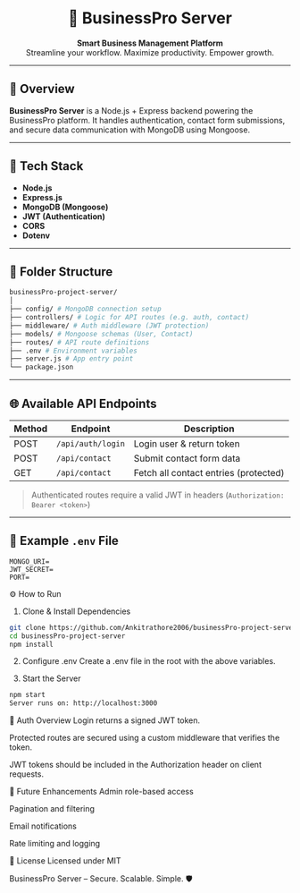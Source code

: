 <h1 align="center">🚀 BusinessPro Server</h1>
<p align="center">
  <b>Smart Business Management Platform</b><br>
  Streamline your workflow. Maximize productivity. Empower growth.
</p>

---

## 🧠 Overview

**BusinessPro Server** is a Node.js + Express backend powering the BusinessPro platform. It handles authentication, contact form submissions, and secure data communication with MongoDB using Mongoose.

---

## 🔧 Tech Stack

- **Node.js**
- **Express.js**
- **MongoDB (Mongoose)**
- **JWT (Authentication)**
- **CORS**
- **Dotenv**

---

## 📁 Folder Structure

```bash
businessPro-project-server/
│
├── config/ # MongoDB connection setup
├── controllers/ # Logic for API routes (e.g. auth, contact)
├── middleware/ # Auth middleware (JWT protection)
├── models/ # Mongoose schemas (User, Contact)
├── routes/ # API route definitions
├── .env # Environment variables
├── server.js # App entry point
└── package.json

```



---

## 🌐 Available API Endpoints

| Method | Endpoint       | Description                   |
|--------|----------------|-------------------------------|
| POST   | `/api/auth/login`   | Login user & return token      |
| POST   | `/api/contact`      | Submit contact form data       |
| GET    | `/api/contact`      | Fetch all contact entries (protected) |

> Authenticated routes require a valid JWT in headers (`Authorization: Bearer <token>`)

---

## 🧪 Example `.env` File

```env
MONGO_URI=
JWT_SECRET=
PORT=
```

⚙️ How to Run
1. Clone & Install Dependencies
```bash
git clone https://github.com/Ankitrathore2006/businessPro-project-server.git
cd businessPro-project-server
npm install
```
2. Configure .env
Create a .env file in the root with the above variables.

3. Start the Server
```bash
npm start
Server runs on: http://localhost:3000
```
🔐 Auth Overview
Login returns a signed JWT token.

Protected routes are secured using a custom middleware that verifies the token.

JWT tokens should be included in the Authorization header on client requests.

🧹 Future Enhancements
Admin role-based access

Pagination and filtering

Email notifications

Rate limiting and logging

📜 License
Licensed under MIT

BusinessPro Server – Secure. Scalable. Simple. 🛡️

